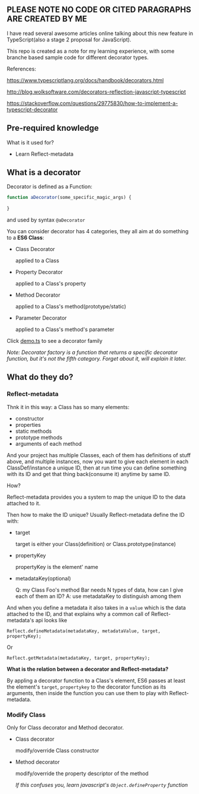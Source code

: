 ## PLEASE NOTE NO CODE OR CITED PARAGRAPHS ARE CREATED BY ME 

I have read several awesome articles online talking about this new feature in TypeScript(also a stage 2 proposal for JavaScript).

This repo is created as a note for my learning experience, with some branche based sample code for different decorator types.

References:

https://www.typescriptlang.org/docs/handbook/decorators.html

http://blog.wolksoftware.com/decorators-reflection-javascript-typescript

https://stackoverflow.com/questions/29775830/how-to-implement-a-typescript-decorator

## Pre-required knowledge

What is it used for?

  - Learn Reflect-metadata

## What is a decorator

Decorator is defined as a Function:

```js
function aDecorator(some_specific_magic_args) {
    
}

```
and used by syntax `@aDecorator`

You can consider decorator has 4 categories, 
they all aim at do something to a **ES6 Class**:

- Class Decorator

  applied to a Class

- Property Decorator

  applied to a Class's property

- Method Decorator

  applied to a Class's method(prototype/static)

- Parameter Decorator

  applied to a Class's method's parameter

Click [demo.ts](demo.ts) to see a decorator family

*Note: Decorator factory is a function that returns a specific decorator function,*
*but it's not the fifth category.*
*Forget about it, will explain it later.*

## What do they do? 

### Reflect-metadata

Thnk it in this way: a Class has so many elements:

- constructor
- properties
- static methods
- prototype methods
- arguments of each method

And your project has multiple Classes, 
each of them has definitions of stuff above, 
and multiple instances,
now you want to give each element in each ClassDef/instance a unique ID,
then at run time you can define something with its ID and get that thing back(consume it) anytime by same ID.

How?

Reflect-metadata provides you a system to map the unique ID to the data attached to it.

Then how to make the ID unique? Usually Reflect-metadata define the ID with:

- target
  
  target is either your Class(definition) or Class.prototype(instance)

- propertyKey
  
  propertyKey is the element' name

- metadataKey(optional)

  Q: my Class Foo's method Bar needs N types of data, how can I give each of them an ID?
  A: use metadataKey to distinguish among them
  
And when you define a metadata it also takes in a `value` which is the data attached to the ID,
and that explains why a common call of Reflect-metadata's api looks like

`Reflect.defineMetadata(metadataKey, metadataValue, target, propertyKey);`

Or

`Reflect.getMetadata(metadataKey, target, propertyKey);`


**What is the relation between a decorator and Reflect-metadata?**

By appling a decorator function to a Class's element, 
ES6 passes at least the element's `target`, `propertykey` to the decorator function as its arguments, 
then inside the function you can use them to play with Reflect-metadata.

### Modify Class

Only for Class decorator and Method decorator.

- Class decorator
    
    modify/override Class constructor

- Method decorator
 
    modify/override the property descriptor of the method

    *If this confuses you, learn javascript's `Object.defineProperty` function*
